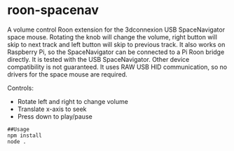 # roon-spacenav
A volume control Roon extension for the 3dconnexion USB SpaceNavigator space mouse. Rotating the knob will change the volume, right button will skip to next track and left button will skip to previous track. It also works on Raspberry Pi, so the SpaceNavigator can be connected to a Pi Roon bridge directly. It is tested with the USB SpaceNavigator. Other device compatibility is not guaranteed. It uses RAW USB HID communication, so no drivers for the space mouse are required.

Controls:
- Rotate left and right to change volume
- Translate x-axis to seek
- Press down to play/pause

```
##Usage
npm install
node .
```
